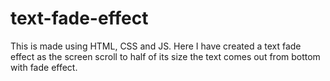 # text-fade-effect

This is made using HTML, CSS and JS. Here I have created a text fade effect as the screen scroll to half of its size the text comes out from bottom with fade effect.


